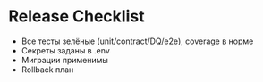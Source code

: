 # Release Checklist
- Все тесты зелёные (unit/contract/DQ/e2e), coverage в норме
- Секреты заданы в .env
- Миграции применимы
- Rollback план
